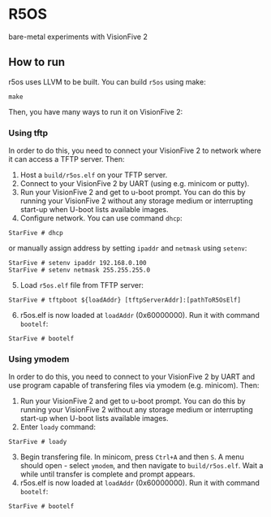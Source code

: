 # R5OS

bare-metal experiments with VisionFive 2

## How to run

r5os uses LLVM to be built. You can build `r5os` using make:

```
make
```

Then, you have many ways to run it on VisionFive 2:

### Using tftp

In order to do this, you need to connect your VisionFive 2 to network where it can access a TFTP server. Then:

1) Host a `build/r5os.elf` on your TFTP server.
2) Connect to your VisionFive 2 by UART (using e.g. minicom or putty).
3) Run your VisionFive 2 and get to u-boot prompt. You can do this by running your VisionFive 2 without any storage medium or interrupting start-up when U-boot lists available images.
4) Configure network. You can use command `dhcp`:
```
StarFive # dhcp
```
or manually assign address by setting `ipaddr` and `netmask` using `setenv`:
```
StarFive # setenv ipaddr 192.168.0.100
StarFive # setenv netmask 255.255.255.0
```
5) Load `r5os.elf` file from TFTP server:
```
StarFive # tftpboot ${loadAddr} [tftpServerAddr]:[pathToR5OsElf]
```
6) r5os.elf is now loaded at `loadAddr` (0x60000000). Run it with command `bootelf`:
```
StarFive # bootelf
```

### Using ymodem

In order to do this, you need to connect to your VisionFive 2 by UART and use program capable of transfering files via ymodem (e.g. minicom). Then:

1) Run your VisionFive 2 and get to u-boot prompt. You can do this by running your VisionFive 2 without any storage medium or interrupting start-up when U-boot lists available images.
2) Enter `loady` command:
```
StarFive # loady
```
3) Begin transfering file. In minicom, press `Ctrl+A` and then `S`. A menu should open - select `ymodem`, and then navigate to `build/r5os.elf`. Wait a while until transfer is complete and prompt appears.
4) r5os.elf is now loaded at `loadAddr` (0x60000000). Run it with command `bootelf`:
```
StarFive # bootelf
```